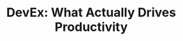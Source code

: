 ---
layout: item
title: "DevEx: What Actually Drives Productivity"
type: article
link: https://queue.acm.org/detail.cfm?id=3595878
categories: [KPI]
---